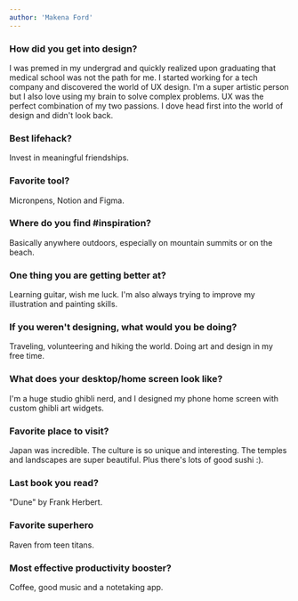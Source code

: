 ```yaml
---
author: 'Makena Ford'
---
```


### How did you get into design?

I was premed in my undergrad and quickly realized upon graduating that medical school was not the path for me. I started working for a tech company and discovered the world of UX design. I'm a super artistic person but I also love using my brain to solve complex problems. UX was the perfect combination of my two passions. I dove head first into the world of design and didn't look back.

### Best lifehack?

Invest in meaningful friendships. 

### Favorite tool?

Micronpens, Notion and Figma.

### Where do you find #inspiration?

Basically anywhere outdoors, especially on mountain summits or on the beach.

### One thing you are getting better at?

Learning guitar, wish me luck. I'm also always trying to improve my illustration and painting skills.

### If you weren't designing, what would you be doing?

Traveling, volunteering and hiking the world. Doing art and design in my free time.

### What does your desktop/home screen look like?

I'm a huge studio ghibli nerd, and I designed my phone home screen with custom ghibli art widgets.

### Favorite place to visit?

Japan was incredible. The culture is so unique and interesting. The temples and landscapes are super beautiful. Plus there's lots of good sushi :).

### Last book you read?

"Dune" by Frank Herbert.

### Favorite superhero

Raven from teen titans.

### Most effective productivity booster?

Coffee, good music and a notetaking app.


